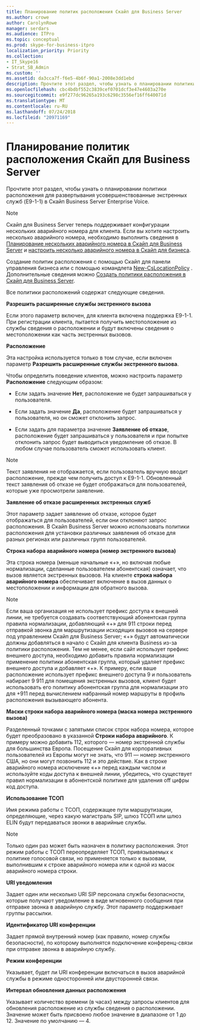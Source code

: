 ```yaml
---
title: Планирование политик расположения Скайп для Business Server
ms.author: crowe
author: CarolynRowe
manager: serdars
ms.audience: ITPro
ms.topic: conceptual
ms.prod: skype-for-business-itpro
localization_priority: Priority
ms.collection:
- IT_Skype16
- Strat_SB_Admin
ms.custom: ''
ms.assetid: da3cca7f-f6e5-4b6f-90a1-2008e3dd1ebd
description: Прочтите этот раздел, чтобы узнать о планировании политики расположения для развертывания усовершенствованные экстренных служб (E9-1-1) в Скайп Business Server Enterprise Voice.
ms.openlocfilehash: cbc4bdbf552c3839cef0701dcf3e47e4603a270e
ms.sourcegitcommit: e9f277dc96265a193c6298c3556ef16ff640071d
ms.translationtype: MT
ms.contentlocale: ru-RU
ms.lasthandoff: 07/24/2018
ms.locfileid: "20971169"
---
```

# <a name="plan-location-policies-for-skype-for-business-server"></a>Планирование политик расположения Скайп для Business Server
 
Прочтите этот раздел, чтобы узнать о планировании политики расположения для развертывания усовершенствованные экстренных служб (E9-1-1) в Скайп Business Server Enterprise Voice. 
  
> [!NOTE]
> Скайп для Business Server теперь поддерживает конфигурации нескольких аварийного номера для клиента. Если вы хотите настроить несколько аварийного номера, необходимо выполнить сведения в [Планирование нескольких аварийного номера в Скайп для Business Server](multiple-emergency-numbers.md) и [настроить несколько аварийного номера в Скайп для бизнеса](../../deploy/deploy-enterprise-voice/configure-multiple-emergency-numbers.md). 
  
Создание политик расположения с помощью Скайп для панели управления бизнеса или с помощью командлета [New-CsLocationPolicy](https://docs.microsoft.com/powershell/module/skype/new-cslocationpolicy?view=skype-ps) . Дополнительные сведения можно [Создать политики расположения в Скайп для Business Server](../../deploy/deploy-enterprise-voice/create-location-policies.md).
  
Все политики расположений содержат следующие сведения.
  
 **Разрешить расширенные службы экстренного вызова**
  
Если этого параметр включен, для клиента включена поддержка E9-1-1. При регистрации клиента, пытается получить местоположение из службы сведения о расположении и будут включены сведения о местоположении как часть экстренных вызовов.
  
 **Расположение**
  
Эта настройка используется только в том случае, если включен параметр **Разрешить расширенные службы экстренного вызова**. 
  
Чтобы определить поведение клиентов, можно настроить параметр **Расположение** следующим образом:   
  
- Если задать значение **Нет**, расположение не будет запрашиваться у пользователя.
    
- Если задать значение **Да**, расположение будет запрашиваться у пользователя, но он сможет отклонить запрос.
    
- Если задать для параметра значение **Заявление об отказе**, расположение будет запрашиваться у пользователя и при попытке отклонить запрос будет выводиться уведомление об отказе. В любом случае пользователь сможет использовать клиент.
    
> [!NOTE]
> Текст заявления не отображается, если пользователь вручную вводит расположение, прежде чем получить доступ к E9-1-1. Обновленный текст заявления об отказе не будет отображаться для пользователей, которые уже просмотрели заявление.  
  
 **Заявление об отказе расширенных экстренных служб**
  
Этот параметр задает заявление об отказе, которое будет отображаться для пользователей, если они отклоняют запрос расположения. В Скайп Business Server можно использовать политики расположения для установки различных заявления об отказе для разных регионах или различных групп пользователей.
  
 **Строка набора аварийного номера (номер экстренного вызова)**
  
Эта строка номера (меньше начальные «+», но включая любые нормализации, сделанные пользователем абонентская) означает, что вызов является экстренных вызовов. На клиенте **строка набора аварийного номера** обеспечивает включение в вызов данных о местоположении и информации для обратного вызова.
  
> [!NOTE]
> Если ваша организация не использует префикс доступа к внешней линии, не требуется создавать соответствующий абонентская группа правила нормализации, добавляющий «+» для 911 строки перед отправкой звонка для маршрутизации исходящих вызовов на сервере под управлением Скайп для Business Server; «+» будут автоматически должны добавляться в начало с Скайп для клиента Business из-за политики расположения. Тем не менее, если сайт использует префикс внешнего доступа, необходимо добавить правила нормализации применение политики абонентская группа, который удаляет префикс внешнего доступа и добавляет «+». К примеру, если ваше расположение использует префикс внешнего доступа 9 и пользователь набирает 9 911 для помещения экстренных вызовов, клиент будет использовать его политику абонентская группа для нормализации это для +911 перед вычислением набранный номер маршруты в профиль расположения вызывающего абонента. 
  
 **Маски строки набора аварийного номера (маска номера экстренного вызова)**
  
Разделенный точками с запятыми список строк набора номера, которое будет преобразовано в указанной **Строки набора аварийного**. К примеру можно добавить 112, которого — номер экстренной службы для большинства Европа. Посещение Скайп для корпоративных пользователей из Европы могут не знать, что 911 — номер экстренного США, но они могут позвонить 112 и это действие. Как в строке аварийного номера исключение «+» перед каждым числом и используйте коды доступа к внешней линии, убедитесь, что существует правил нормализации в абонентской политике для удаления off цифры код доступа.
  
 **Использование ТСОП**
  
Имя режима работы с ТСОП, содержащее пути маршрутизации, определяющие, через какую магистраль SIP, шлюз ТСОП или шлюз ELIN будут передаваться звонки в аварийные службы.
  
> [!NOTE]
> Только один раз может быть назначен в политику расположения. Этот режим работы с ТСОП переопределяет ТСОП, привязываемых к политике голосовой связи, но применяется только к вызовам, выполнившим к строке аварийного номера или к одной из масок аварийного номера строки. 
  
 **URI уведомления**
  
Задает один или несколько URI SIP персонала службы безопасности, которые получают уведомление в виде мгновенного сообщения при отправке звонка в аварийную службу. Этот параметр поддерживает группы рассылки.
  
 **Идентификатор URI конференции**
  
Задает прямой внутренний номер (как правило, номер службы безопасности), по которому выполнятся подключение конференц-связи при отправке звонка в аварийную службу.   
  
 **Режим конференции**
  
Указывает, будет ли URI конференции включаться в вызов аварийной службы в режиме односторонней или двусторонней связи.  
  
 **Интервал обновления данных расположения**
  
Указывает количество времени (в часах) между запросы клиентов для обновления расположение из службы сведения о расположении. Значение может быть присвоено любое значение в диапазоне от 1 до 12. Значение по умолчанию — 4.
  

